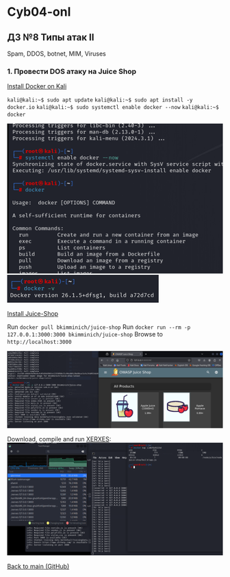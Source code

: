# Cyb04-onl

## ДЗ №8 Типы атак II
Spam, DDOS, botnet, MIM, Viruses

### 1. Провести DOS атаку на Juice Shop 
[Install Docker on Kali](https://www.kali.org/docs/containers/installing-docker-on-kali/)

`kali@kali:~$ sudo apt update`
`kali@kali:~$ sudo apt install -y docker.io`
`kali@kali:~$ sudo systemctl enable docker --now`
`kali@kali:~$ docker`

![Docker](pic1.png)
![Docker](pic2.png)

[Install Juice-Shop](https://github.com/juice-shop/juice-shop?tab=readme-ov-file#setup)

Run `docker pull bkimminich/juice-shop`
Run `docker run --rm -p 127.0.0.1:3000:3000 bkimminich/juice-shop`
Browse to `http://localhost:3000`

![Juice-Shop](pic3.png)

Download, compile and run [XERXES](https://github.com/XCHADXFAQ77X/XERXES):
![Juice-Shop](pic4.png)



[Back to main (GitHub)](https://github.com/andreyklass94/Cyb04/tree/main)
